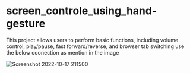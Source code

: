 # screen_controle_using_hand-gesture
This project allows users to perform basic functions, including volume control, play/pause, fast forward/reverse, and browser tab switching
use the below coonection as mention in the image 


![Screenshot 2022-10-17 211500](https://github.com/eThird/screen_controle_using_hand-gesture/assets/93662254/b935d0e2-8107-420b-ae5e-5998dc4f509a)
